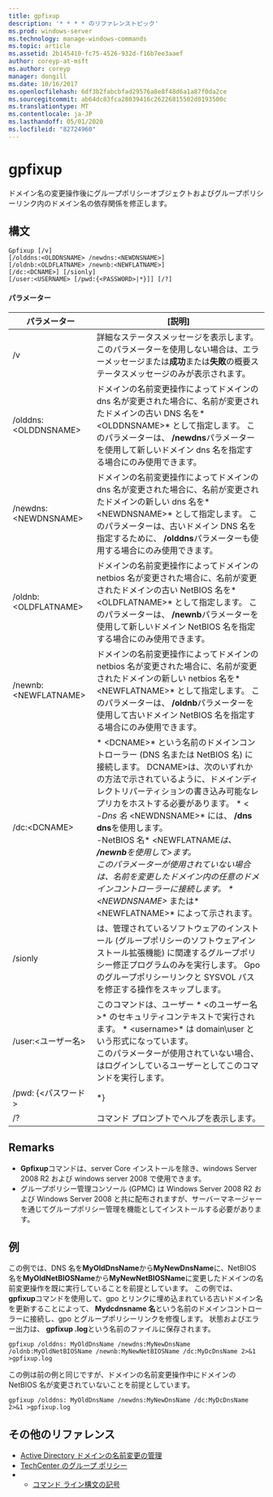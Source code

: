 ```yaml
---
title: gpfixup
description: '* * * * のリファレンストピック'
ms.prod: windows-server
ms.technology: manage-windows-commands
ms.topic: article
ms.assetid: 2b145410-fc75-4526-932d-f16b7ee3aaef
author: coreyp-at-msft
ms.author: coreyp
manager: dongill
ms.date: 10/16/2017
ms.openlocfilehash: 6df3b2fabcbfad29576a8e8f48d6a1a87f0da2ce
ms.sourcegitcommit: ab64dc83fca28039416c26226815502d0193500c
ms.translationtype: MT
ms.contentlocale: ja-JP
ms.lasthandoff: 05/01/2020
ms.locfileid: "82724960"
---
```

# <a name="gpfixup"></a>gpfixup



ドメイン名の変更操作後にグループポリシーオブジェクトおよびグループポリシーリンク内のドメイン名の依存関係を修正します。

## <a name="syntax"></a>構文

```
Gpfixup [/v] 
[/olddns:<OLDDNSNAME> /newdns:<NEWDNSNAME>] 
[/oldnb:<OLDFLATNAME> /newnb:<NEWFLATNAME>] 
[/dc:<DCNAME>] [/sionly] 
[/user:<USERNAME> [/pwd:{<PASSWORD>|*}]] [/?]
```

#### <a name="parameters"></a>パラメーター

|       パラメーター       |                                                                                                                                                                                                                               [説明]                                                                                                                                                                                                                               |
|-----------------------|-------------------------------------------------------------------------------------------------------------------------------------------------------------------------------------------------------------------------------------------------------------------------------------------------------------------------------------------------------------------------------------------------------------------------------------------------------------------------|
|          /v           |                                                                                                                                                      詳細なステータスメッセージを表示します。</br>このパラメーターを使用しない場合は、エラーメッセージまたは**成功**または**失敗**の概要ステータスメッセージのみが表示されます。                                                                                                                                                       |
| /olddns:\<OLDDNSNAME> |                                                                                                           ドメインの名前変更操作によってドメインの dns 名が変更された場合に、名前が変更されたドメインの古い DNS 名を* \<OLDDNSNAME>* として指定します。 このパラメーターは、 **/newdns**パラメーターを使用して新しいドメイン dns 名を指定する場合にのみ使用できます。                                                                                                            |
| /newdns:\<NEWDNSNAME> |                                                                                                          ドメインの名前変更操作によってドメインの dns 名が変更された場合に、名前が変更されたドメインの新しい dns 名を* \<NEWDNSNAME>* として指定します。 このパラメーターは、古いドメイン DNS 名を指定するために、 **/olddns**パラメーターも使用する場合にのみ使用できます。                                                                                                           |
| /oldnb:\<OLDFLATNAME> |                                                                                                        ドメインの名前変更操作によってドメインの netbios 名が変更された場合に、名前が変更されたドメインの古い NetBIOS 名を* \<OLDFLATNAME>* として指定します。 このパラメーターは、 **/newnb**パラメーターを使用して新しいドメイン NetBIOS 名を指定する場合にのみ使用できます。                                                                                                        |
| /newnb:\<NEWFLATNAME> |                                                                                                       ドメインの名前変更操作によってドメインの netbios 名が変更された場合に、名前が変更されたドメインの新しい netbios 名を* \<NEWFLATNAME>* として指定します。 このパラメーターは、 **/oldnb**パラメーターを使用して古いドメイン NetBIOS 名を指定する場合にのみ使用できます。                                                                                                       |
|     /dc:\<DCNAME>     | * \<DCNAME>* という名前のドメインコントローラー (DNS 名または NetBIOS 名) に接続します。 DCNAME>は、次のいずれかの方法で示されているように、ドメインディレクトリパーティションの書き込み可能なレプリカをホストする必要があります。 * \<*</br>-Dns 名* \<NEWDNSNAME>* には、 **/dns dns**を使用します。</br>-NetBIOS 名* \<NEWFLATNAME*は、 **/newnb**を使用して>ます。</br>このパラメーターが使用されていない場合は、名前を変更したドメイン内の任意のドメインコントローラーに接続します。 * \<NEWDNSNAME>* または* \<NEWFLATNAME>* によって示されます。 |
|        /sionly        |                                                                                                                           は、管理されているソフトウェアのインストール (グループポリシーのソフトウェアインストール拡張機能) に関連するグループポリシー修正プログラムのみを実行します。 Gpo のグループポリシーリンクと SYSVOL パスを修正する操作をスキップします。                                                                                                                           |
|   /user:\<ユーザー名>   |                                                                                                                                   このコマンドは、ユーザー * \<のユーザー名>* のセキュリティコンテキストで実行されます。 * \<username>* は domain\user という形式になっています。</br>このパラメーターが使用されていない場合、はログインしているユーザーとしてこのコマンドを実行します。                                                                                                                                    |
|   /pwd: {\<パスワード>   |                                                                                                                                                                                                                                   \*}                                                                                                                                                                                                                                   |
|          /?           |                                                                                                                                                                                                                  コマンド プロンプトでヘルプを表示します。                                                                                                                                                                                                                   |

## <a name="remarks"></a>Remarks

-   **Gpfixup**コマンドは、server Core インストールを除き、windows Server 2008 R2 および windows server 2008 で使用できます。
-   グループポリシー管理コンソール (GPMC) は Windows Server 2008 R2 および Windows Server 2008 と共に配布されますが、サーバーマネージャーを通じてグループポリシー管理を機能としてインストールする必要があります。

## <a name="examples"></a>例

この例では、DNS 名を**MyOldDnsName**から**MyNewDnsName**に、NetBIOS 名を**MyOldNetBIOSName**から**MyNewNetBIOSName**に変更したドメインの名前変更操作を既に実行していることを前提としています。 この例では、 **gpfixup**コマンドを使用して、gpo とリンクに埋め込まれている古いドメイン名を更新することによって、 **Mydcdnsname 名**という名前のドメインコントローラーに接続し、gpo とグループポリシーリンクを修復します。 状態およびエラー出力は、 **gpfixup .log**という名前のファイルに保存されます。
```
gpfixup /olddns: MyOldDnsName /newdns:MyNewDnsName /oldnb:MyOldNetBIOSName /newnb:MyNewNetBIOSName /dc:MyDcDnsName 2>&1 >gpfixup.log
```
この例は前の例と同じですが、ドメインの名前変更操作中にドメインの NetBIOS 名が変更されていないことを前提としています。
```
gpfixup /olddns: MyOldDnsName /newdns:MyNewDnsName /dc:MyDcDnsName 2>&1 >gpfixup.log
```

## <a name="additional-references"></a>その他のリファレンス

-   [Active Directory ドメインの名前変更の管理](https://go.microsoft.com/fwlink/?LinkId=198385)
-   [TechCenter のグループ ポリシー](https://go.microsoft.com/fwlink/?LinkID=145531)
-   - [コマンド ライン構文の記号](command-line-syntax-key.md)